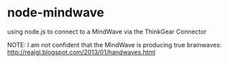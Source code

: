 node-mindwave
=============

using node.js to connect to a MindWave via the ThinkGear Connector

NOTE: I am not confident that the MindWave is producing true brainwaves: http://realgl.blogspot.com/2013/01/handwaves.html
